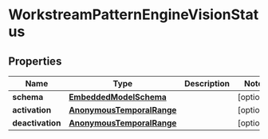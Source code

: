 
# WorkstreamPatternEngineVisionStatus

## Properties
Name | Type | Description | Notes
------------ | ------------- | ------------- | -------------
**schema** | [**EmbeddedModelSchema**](EmbeddedModelSchema) |  |  [optional]
**activation** | [**AnonymousTemporalRange**](AnonymousTemporalRange) |  |  [optional]
**deactivation** | [**AnonymousTemporalRange**](AnonymousTemporalRange) |  |  [optional]



